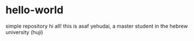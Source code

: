 # hello-world
simple repository 
hi all!
this is asaf yehudai, a master student in the hebrew university (huji) 
